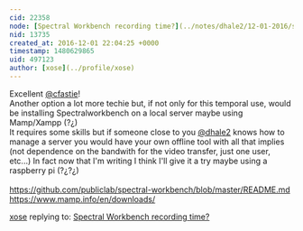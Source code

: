 ```yaml
---
cid: 22358
node: [Spectral Workbench recording time?](../notes/dhale2/12-01-2016/spectral-workbench-recording-time)
nid: 13735
created_at: 2016-12-01 22:04:25 +0000
timestamp: 1480629865
uid: 497123
author: [xose](../profile/xose)
---
```


Excellent [@cfastie](/profile/cfastie)!</br>
Another option a lot more techie but, if not only for this temporal use, would be installing Spectralworkbench on a local server maybe using Mamp/Xampp (?¿)</br>
It requires some skills but if someone close to you [@dhale2](/profile/dhale2) knows how to manage a server you would have your own offline tool with all that implies (not dependence on the bandwith for the video transfer, just one user, etc...) In fact now that I'm writing I think I'll give it a try maybe using a raspberry pi (?¿?¿)</br>
</br>
https://github.com/publiclab/spectral-workbench/blob/master/README.md</br>
https://www.mamp.info/en/downloads/

[xose](../profile/xose) replying to: [Spectral Workbench recording time?](../notes/dhale2/12-01-2016/spectral-workbench-recording-time)

